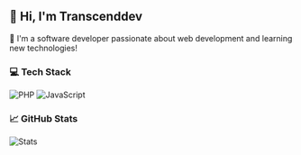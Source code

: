 ## 👋 Hi, I'm Transcenddev

🚀 I'm a software developer passionate about web development and learning new technologies!

### 💻 Tech Stack
![PHP](https://img.shields.io/badge/PHP-777BB4?style=for-the-badge&logo=php&logoColor=white)
![JavaScript](https://img.shields.io/badge/JavaScript-F7DF1E?style=for-the-badge&logo=javascript&logoColor=black)

### 📈 GitHub Stats
![Stats](https://github-readme-stats.vercel.app/api?username=transcenddev&show_icons=true&theme=dark)
